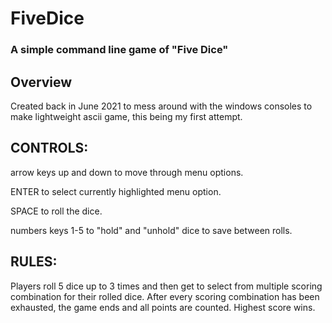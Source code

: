 # FiveDice
### A simple command line game of "Five Dice"

## Overview
Created back in June 2021 to mess around with the windows consoles to make lightweight ascii game, this being my first attempt.

## CONTROLS:

arrow keys up and down to move through menu options.

ENTER to select currently highlighted menu option.

SPACE to roll the dice.

numbers keys 1-5 to "hold" and "unhold" dice to save between rolls.

## RULES:

Players roll 5 dice up to 3 times and then get to select from multiple scoring combination for their rolled dice. After every scoring combination has been exhausted, the game ends and all points are counted. Highest score wins.
